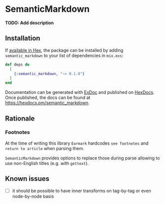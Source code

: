 # SemanticMarkdown

**TODO: Add description**

## Installation

If [available in Hex](https://hex.pm/docs/publish), the package can be installed
by adding `semantic_markdown` to your list of dependencies in `mix.exs`:

```elixir
def deps do
  [
    {:semantic_markdown, "~> 0.1.0"}
  ]
end
```

Documentation can be generated with [ExDoc](https://github.com/elixir-lang/ex_doc)
and published on [HexDocs](https://hexdocs.pm). Once published, the docs can
be found at <https://hexdocs.pm/semantic_markdown>.


## Rationale

### Footnotes

At the time of writing this library `Earmark` hardcodes `see footnotes` and `return to article` when parsing them.

`SemanticMarkdown` provides options to replace those during parse allowing to use non-English titles (e.g. with `gettext`).


## Known issues

- [ ] it should be possible to have inner transforms on tag-by-tag or even node-by-node basis

